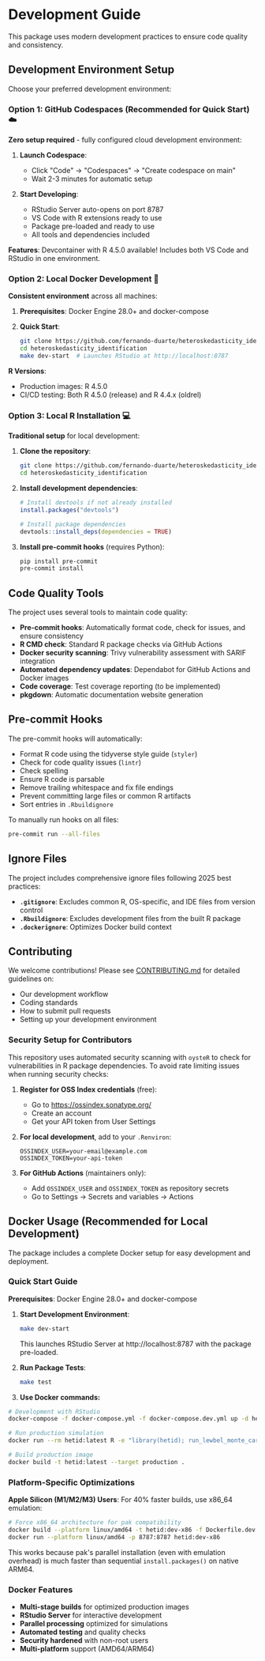 # Development Guide

This package uses modern development practices to ensure code quality and consistency.

## Development Environment Setup

Choose your preferred development environment:

### Option 1: GitHub Codespaces (Recommended for Quick Start) ☁️

**Zero setup required** - fully configured cloud development environment:

1. **Launch Codespace**:
   - Click "Code" → "Codespaces" → "Create codespace on main"
   - Wait 2-3 minutes for automatic setup

2. **Start Developing**:
   - RStudio Server auto-opens on port 8787
   - VS Code with R extensions ready to use
   - Package pre-loaded and ready to use
   - All tools and dependencies included

**Features**: Devcontainer with R 4.5.0 available! Includes both VS Code and RStudio in one environment.

### Option 2: Local Docker Development 🐳

**Consistent environment** across all machines:

1. **Prerequisites**: Docker Engine 28.0+ and docker-compose

2. **Quick Start**:
   ```bash
   git clone https://github.com/fernando-duarte/heteroskedasticity_identification.git
   cd heteroskedasticity_identification
   make dev-start  # Launches RStudio at http://localhost:8787
   ```

**R Versions**:
- Production images: R 4.5.0
- CI/CD testing: Both R 4.5.0 (release) and R 4.4.x (oldrel)

### Option 3: Local R Installation 💻

**Traditional setup** for local development:

1. **Clone the repository**:
   ```bash
   git clone https://github.com/fernando-duarte/heteroskedasticity_identification.git
   cd heteroskedasticity_identification
   ```

2. **Install development dependencies**:
   ```r
   # Install devtools if not already installed
   install.packages("devtools")

   # Install package dependencies
   devtools::install_deps(dependencies = TRUE)
   ```

3. **Install pre-commit hooks** (requires Python):
   ```bash
   pip install pre-commit
   pre-commit install
   ```

## Code Quality Tools

The project uses several tools to maintain code quality:

- **Pre-commit hooks**: Automatically format code, check for issues, and ensure consistency
- **R CMD check**: Standard R package checks via GitHub Actions
- **Docker security scanning**: Trivy vulnerability assessment with SARIF integration
- **Automated dependency updates**: Dependabot for GitHub Actions and Docker images
- **Code coverage**: Test coverage reporting (to be implemented)
- **pkgdown**: Automatic documentation website generation

## Pre-commit Hooks

The pre-commit hooks will automatically:
- Format R code using the tidyverse style guide (`styler`)
- Check for code quality issues (`lintr`)
- Check spelling
- Ensure R code is parsable
- Remove trailing whitespace and fix file endings
- Prevent committing large files or common R artifacts
- Sort entries in `.Rbuildignore`

To manually run hooks on all files:
```bash
pre-commit run --all-files
```

## Ignore Files

The project includes comprehensive ignore files following 2025 best practices:

- **`.gitignore`**: Excludes common R, OS-specific, and IDE files from version control
- **`.Rbuildignore`**: Excludes development files from the built R package
- **`.dockerignore`**: Optimizes Docker build context

## Contributing

We welcome contributions! Please see [CONTRIBUTING.md](CONTRIBUTING.md) for detailed guidelines on:
- Our development workflow
- Coding standards
- How to submit pull requests
- Setting up your development environment

### Security Setup for Contributors

This repository uses automated security scanning with `oysteR` to check for vulnerabilities in R package dependencies. To avoid rate limiting issues when running security checks:

1. **Register for OSS Index credentials** (free):
   - Go to https://ossindex.sonatype.org/
   - Create an account
   - Get your API token from User Settings

2. **For local development**, add to your `.Renviron`:
   ```
   OSSINDEX_USER=your-email@example.com
   OSSINDEX_TOKEN=your-api-token
   ```

3. **For GitHub Actions** (maintainers only):
   - Add `OSSINDEX_USER` and `OSSINDEX_TOKEN` as repository secrets
   - Go to Settings → Secrets and variables → Actions

## Docker Usage (Recommended for Local Development)

The package includes a complete Docker setup for easy development and deployment.

### Quick Start Guide

**Prerequisites**: Docker Engine 28.0+ and docker-compose

1. **Start Development Environment**:
   ```bash
   make dev-start
   ```
   This launches RStudio Server at http://localhost:8787 with the package pre-loaded.

2. **Run Package Tests**:
   ```bash
   make test
   ```
3. **Use Docker commands:**

```bash
# Development with RStudio
docker-compose -f docker-compose.yml -f docker-compose.dev.yml up -d hetid-dev

# Run production simulation
docker run --rm hetid:latest R -e "library(hetid); run_lewbel_monte_carlo()"

# Build production image
docker build -t hetid:latest --target production .
```

### Platform-Specific Optimizations

**Apple Silicon (M1/M2/M3) Users**: For 40% faster builds, use x86_64 emulation:

```bash
# Force x86_64 architecture for pak compatibility
docker build --platform linux/amd64 -t hetid:dev-x86 -f Dockerfile.dev .
docker run --platform linux/amd64 -p 8787:8787 hetid:dev-x86
```

This works because pak's parallel installation (even with emulation overhead) is much faster than sequential `install.packages()` on native ARM64.

### Docker Features

- **Multi-stage builds** for optimized production images
- **RStudio Server** for interactive development
- **Parallel processing** optimized for simulations
- **Automated testing** and quality checks
- **Security hardened** with non-root users
- **Multi-platform** support (AMD64/ARM64)
